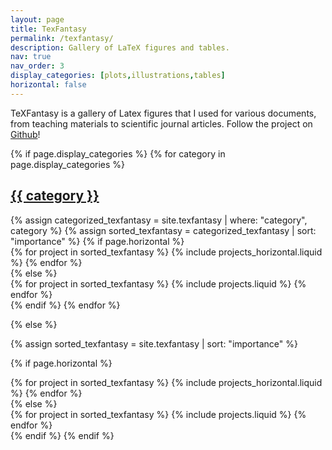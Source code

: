 ```yaml
---
layout: page
title: TexFantasy
permalink: /texfantasy/
description: Gallery of LaTeX figures and tables.
nav: true
nav_order: 3
display_categories: [plots,illustrations,tables]
horizontal: false
---
```

TeXFantasy is a gallery of Latex figures that I used for various documents, 
from teaching materials to scientific journal articles. Follow the project on
[Github](https://github.com/bvieuble/TeXFantasy)!

<!-- pages/projects.md -->
<div class="projects">
{% if page.display_categories %}
  <!-- Display categorized projects -->
  {% for category in page.display_categories %}
  <a id="{{ category }}" href=".#{{ category }}">
    <h2 class="category">{{ category }}</h2>
  </a>
  {% assign categorized_texfantasy = site.texfantasy | where: "category", category %}
  {% assign sorted_texfantasy = categorized_texfantasy | sort: "importance" %}
  <!-- Generate cards for each project -->
  {% if page.horizontal %}
  <div class="container">
    <div class="row row-cols-1 row-cols-md-2">
    {% for project in sorted_texfantasy %}
      {% include projects_horizontal.liquid %}
    {% endfor %}
    </div>
  </div>
  {% else %}
  <div class="row row-cols-1 row-cols-md-3">
    {% for project in sorted_texfantasy %}
      {% include projects.liquid %}
    {% endfor %}
  </div>
  {% endif %}
  {% endfor %}

{% else %}

<!-- Display projects without categories -->

{% assign sorted_texfantasy = site.texfantasy | sort: "importance" %}

  <!-- Generate cards for each project -->

{% if page.horizontal %}

  <div class="container">
    <div class="row row-cols-1 row-cols-md-2">
    {% for project in sorted_texfantasy %}
      {% include projects_horizontal.liquid %}
    {% endfor %}
    </div>
  </div>
  {% else %}
  <div class="row row-cols-1 row-cols-md-3">
    {% for project in sorted_texfantasy %}
      {% include projects.liquid %}
    {% endfor %}
  </div>
  {% endif %}
{% endif %}
</div>
